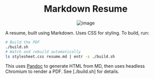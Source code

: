 <div align="center">
  
# Markdown Resume

![image](https://github.com/user-attachments/assets/9fd792e1-1201-44f1-9f9c-eb7ea98d4d36)

</div>

A resume, built using Markdown. Uses CSS for styling. To build, run:

```bash
# Build the PDF
./build.sh
# Watch and rebuild automatically
ls stylesheet.css resume.md | entr -s ./build.sh
```

This uses [Pandoc](https://pandoc.org/) to generate HTML from MD, then uses headless Chromium to render a PDF. See
[./build.sh] for details.
